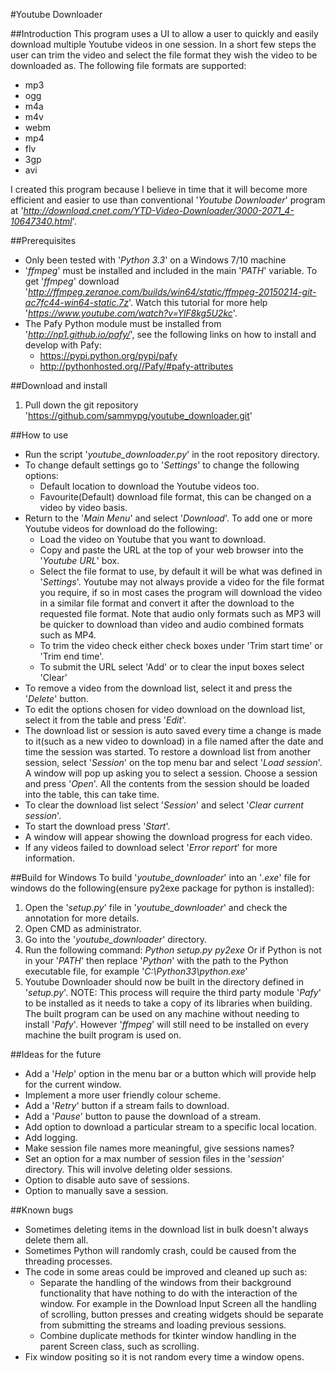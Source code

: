 #Youtube Downloader

##Introduction
This program uses a UI to allow a user to quickly and easily download multiple Youtube videos in one session.
In a short few steps the user can trim the video and select the file format they wish the video to be downloaded as. The following file formats are supported:
  - mp3
  - ogg
  - m4a
  - m4v
  - webm
  - mp4
  - flv
  - 3gp
  - avi
  
I created this program because I believe in time that it will become more efficient and easier to use than conventional '_Youtube Downloader_' program 
at '_http://download.cnet.com/YTD-Video-Downloader/3000-2071_4-10647340.html_'.

##Prerequisites
  - Only been tested with '_Python 3.3_' on a Windows 7/10 machine
  - '_ffmpeg_' must be installed and included in the main '_PATH_' variable. To get '_ffmpeg_' download '_http://ffmpeg.zeranoe.com/builds/win64/static/ffmpeg-20150214-git-ac7fc44-win64-static.7z_'.
     Watch this tutorial for more help '_https://www.youtube.com/watch?v=YlF8kg5U2kc_'.
  - The Pafy Python module must be installed from '_http://np1.github.io/pafy/_', see the following links on how to install and develop with Pafy:
    - https://pypi.python.org/pypi/pafy
    - http://pythonhosted.org//Pafy/#pafy-attributes
    
##Download and install
  1. Pull down the git repository 'https://github.com/sammypg/youtube_downloader.git'
  
##How to use
  - Run the script '_youtube_downloader.py_' in the root repository directory.
  - To change default settings go to '_Settings_' to change the following options:
       - Default location to download the Youtube videos too.
       - Favourite(Default) download file format, this can be changed on a video by video basis.
  - Return to the '_Main Menu_' and select '_Download_'. To add one or more Youtube videos for download do the following:
      - Load the video on Youtube that you want to download.
      - Copy and paste the URL at the top of your web browser into the '_Youtube URL_' box.
      - Select the file format to use, by default it will be what was defined in '_Settings_'. Youtube may not always provide a video for the file format you require, if so in most cases
        the program will download the video in a similar file format and convert it after the download to the requested file format. Note that audio only formats
        such as MP3 will be quicker to download than video and audio combined formats such as MP4.
      - To trim the video check either check boxes under 'Trim start time' or 'Trim end time'.
      - To submit the URL select 'Add' or to clear the input boxes select 'Clear'
  - To remove a video from the download list, select it and press the '_Delete_' button.
  - To edit the options chosen for video download on the download list, select it from the table and press '_Edit_'.
  - The download list or session is auto saved every time a change is made to it(such as a new video to download) in a file named after the date and time the session was started.
    To restore a download list from another session, select '_Session_' on the top menu bar and select '_Load session_'. A window will pop up asking
    you to select a session. Choose a session and press '_Open_'. All the contents from the session should be loaded into the table, this can take time.
  - To clear the download list select '_Session_' and select '_Clear current session_'.
  - To start the download press '_Start_'.
  - A window will appear showing the download progress for each video.
  - If any videos failed to download select '_Error report_' for more information.
  
##Build for Windows
To build '_youtube_downloader_' into an '_.exe_' file for windows do the following(ensure py2exe
package for python is installed):
  1. Open the '_setup.py_' file in '_youtube_downloader_' and check the annotation for more details.
  2. Open CMD as administrator.
  3. Go into the '_youtube_downloader_' directory.
  4. Run the following command:
         _Python setup.py py2exe_
     Or if Python is not in your '_PATH_' then replace '_Python_' with the path to the Python
     executable file, for example '_C:\Python33\python.exe_'
  5. Youtube Downloader should now be built in the directory defined in '_setup.py_'.
NOTE: This process will require the third party module '_Pafy_' to be installed as it needs to take a copy of its libraries when building. The built program can be used on any machine without needing to
install '_Pafy_'. However '_ffmpeg_' will still need to be installed on every machine the built program is used on.

##Ideas for the future
  - Add a '_Help_' option in the menu bar or a button which will provide help for the current window.
  - Implement a more user friendly colour scheme.
  - Add a '_Retry_' button if a stream fails to download.
  - Add a '_Pause_' button to pause the download of a stream.
  - Add option to download a particular stream to a specific local location.
  - Add logging.
  - Make session file names more meaningful, give sessions names?
  - Set an option for a max number of session files in the '_session_' directory. This will involve deleting older sessions.
  - Option to disable auto save of sessions.
  - Option to manually save a session.
  
##Known bugs
  - Sometimes deleting items in the download list in bulk doesn't always delete them all.
  - Sometimes Python will randomly crash, could be caused from the threading processes.
  - The code in some areas could be improved and cleaned up such as:
      - Separate the handling of the windows from their background functionality that have nothing to do with the interaction of the window.
        For example in the Download Input Screen all the handling of scrolling, button presses and creating widgets should be separate from submitting
        the streams and loading previous sessions.
      - Combine duplicate methods for tkinter window handling in the parent Screen class, such as scrolling.
  - Fix window positing so it is not random every time a window opens.
       